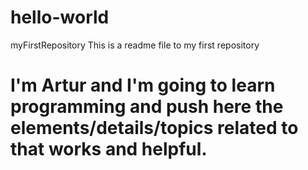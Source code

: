 # hello-world
myFirstRepository
This is a readme file to my first repository

# I'm Artur and I'm going to learn programming and push here the elements/details/topics related to that works and helpful.

